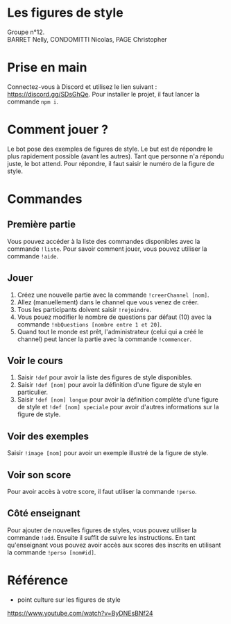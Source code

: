 # Les figures de style

Groupe n°12.  
BARRET Nelly, CONDOMITTI Nicolas, PAGE Christopher  

# Prise en main

Connectez-vous à Discord et utilisez le lien suivant : https://discord.gg/SDsGhQe. Pour installer le projet, il faut lancer la commande ```npm i```.

# Comment jouer ? 

Le bot pose des exemples de figures de style. Le but est de répondre le plus rapidement possible (avant les autres). 
Tant que personne n'a répondu juste, le bot attend. 
Pour répondre, il faut saisir le numéro de la figure de style. 

# Commandes

## Première partie
Vous pouvez accéder à la liste des commandes disponibles avec la commande ```!liste```. 
Pour savoir comment jouer, vous pouvez utiliser la commande ```!aide```.

## Jouer
1. Créez une nouvelle partie avec la commande ```!creerChannel [nom]```.
2. Allez (manuellement) dans le channel que vous venez de créer.
3. Tous les participants doivent saisir ```!rejoindre```.
4. Vous pouez modifier le nombre de questions par défaut (10) avec la commande ```!nbQuestions [nombre entre 1 et 20]```.
5. Quand tout le monde est prêt, l'administrateur (celui qui a créé le channel) peut lancer la partie avec la commande ```!commencer```.

## Voir le cours
1. Saisir ```!def``` pour avoir la liste des figures de style disponibles.
2. Saisir ```!def [nom]``` pour avoir la définition d'une figure de style en particulier.
3. Saisir ```!def [nom] longue``` pour avoir la définition complète d'une figure de style et ```!def [nom] speciale``` pour avoir d'autres informations sur la figure de style.

## Voir des exemples
Saisir ```!image [nom]``` pour avoir un exemple illustré de la figure de style.

## Voir son score
Pour avoir accès à votre score, il faut utiliser la commande ```!perso```. 

## Côté enseignant
Pour ajouter de nouvelles figures de styles, vous pouvez utiliser la commande ```!add```. Ensuite il suffit de suivre les instructions. 
En tant qu'enseignant vous pouvez avoir accès aux scores des inscrits en utilisant la commande ```!perso [nom#id]```.

# Référence

- point culture sur les figures de style

https://www.youtube.com/watch?v=ByDNEsBNf24

